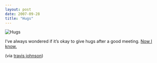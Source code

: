 ```yaml
---
layout: post
date: 2007-09-28
title: "Hugs"
---
```

<p><img src="http://www.eightfivethree.com/wp-content/uploads/2007/09/hugs-in-the-workplace.png" alt="Hugs" title="" /></p><p>I’ve always wondered if it’s okay to give hugs after a good meeting. <a href="http://finance.yahoo.com/career-work/article/103549/To-Hug-or-Not-to-Hug" title="">Now I know.</a></p><p>
 (via <a href="http://www.eightfivethree.com/2007/09/28/hugs/">travis johnson</a>)</p>